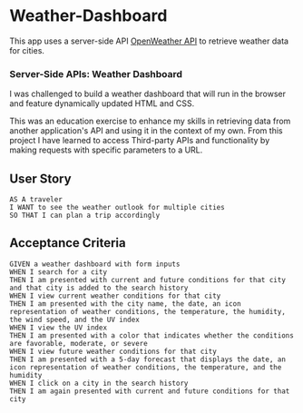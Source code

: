 # Weather-Dashboard

This app uses a server-side API [OpenWeather API](https://openweathermap.org/api) to retrieve weather data for cities.

### Server-Side APIs: Weather Dashboard

I was challenged to build a weather dashboard that will run in the browser and feature dynamically updated HTML and CSS.

This was an education exercise to enhance my skills in retrieving data from another application's API and using it in the context of my own. From this project I have learned to access Third-party APIs  and functionality by making requests with specific parameters to a URL. 

## User Story

```
AS A traveler
I WANT to see the weather outlook for multiple cities
SO THAT I can plan a trip accordingly
```

## Acceptance Criteria

```
GIVEN a weather dashboard with form inputs
WHEN I search for a city
THEN I am presented with current and future conditions for that city and that city is added to the search history
WHEN I view current weather conditions for that city
THEN I am presented with the city name, the date, an icon representation of weather conditions, the temperature, the humidity, the wind speed, and the UV index
WHEN I view the UV index
THEN I am presented with a color that indicates whether the conditions are favorable, moderate, or severe
WHEN I view future weather conditions for that city
THEN I am presented with a 5-day forecast that displays the date, an icon representation of weather conditions, the temperature, and the humidity
WHEN I click on a city in the search history
THEN I am again presented with current and future conditions for that city
```
